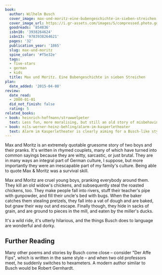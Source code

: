 ```yaml
---
book:
  author: Wilhelm Busch
  cover_image: max-und-moritz-eine-bubengeschichte-in-sieben-streichen.jpg
  cover_image_url: https://i.gr-assets.com/images/S/compressed.photo.goodreads.com/books/1178926263l/854836.jpg
  goodreads: '854836'
  isbn10: '3938264624'
  isbn13: '9783938264621'
  pages: '32'
  publication_year: '1865'
  slug: max-und-moritz
  spine_color: '#f5e32e'
  tags:
  - five-stars
  - german
  - kids
  title: Max und Moritz. Eine Bubengeschichte in sieben Streichen
plan:
  date_added: '2015-04-08'
review:
  date_read:
  - 2000-01-01
  did_not_finish: false
  rating: 5
related_books:
- book: heinrich-hoffmann/struwwelpeter
  text: Less fun, more moralising, but still an old story of misbehaving children.
- book: nils-werner-heinz-behling/alarm-im-kasperletheater
  text: Alarm im Kasperletheater is clearly aiming for a Busch-like style, too.
---
```


Max and Moritz is an extremely quotable gruesome story of two boys and their pranks. It's written in rhymed couplets,
many of which have turned into common sayings because they are witty, sarcastic, or just brutal. They are in many ways
an integral part of German culture, I suppose, but more importantly they were an inescapable part of my family's
culture. Being able to quote Max & Moritz was a survival skill.

Max and Moritz are cruel young boys, pranking everybody around them. They kill an old widow's chickens, and subsequently
steal the roasted chickens, too. They make people fall into rivers, stuff their teacher's pipe with gunpowder, and fill
their uncle's bed with bugs. When the baker catches them stealing pretzels, they fall into a vat of dough and are baked,
but gnaw their way out and escape. Finally though, they hide in sacks of grain, and are ground to pieces in the mill,
and eaten by the miller's ducks.

It's a wild ride, it's utterly hilarious, and the things Busch does to language are wonderful and dorky.

## Further Reading

Many other poems and stories by Busch come close – consider "Der Affe Fips", which is written in the same style – and
when two old professors meet, he suddenly switches to hexameters. A modern author similar to Busch would be Robert
Gernhardt.
